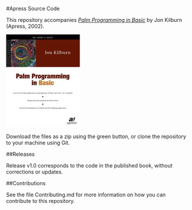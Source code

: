 #Apress Source Code

This repository accompanies [*Palm Programming in Basic*](http://www.apress.com/9781893115491) by Jon Kilburn (Apress, 2002).

![Cover image](9781893115491.jpg)

Download the files as a zip using the green button, or clone the repository to your machine using Git.

##Releases

Release v1.0 corresponds to the code in the published book, without corrections or updates.

##Contributions

See the file Contributing.md for more information on how you can contribute to this repository.
